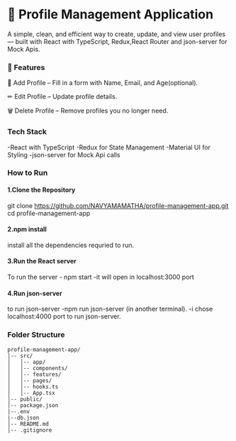 # 👤 Profile Management Application
A simple, clean, and efficient way to create, update, and view user profiles — built with  React with TypeScript, Redux,React Router and json-server for Mock Apis.


### 🌟 Features
📝 Add Profile – Fill in a form with Name, Email, and Age(optional).

✏ Edit Profile – Update profile details.

🗑 Delete Profile – Remove profiles you no longer need.


### Tech Stack

-React with TypeScript
-Redux for State Management
-Material UI for Styling
-json-server for Mock Api calls

### How to Run 
#### 1.Clone the Repository
git clone https://github.com/NAVYAMAMATHA/profile-management-app.git
cd profile-management-app

#### 2.npm install
install all the dependencies requried to run.

#### 3.Run the React server
To run the server 
    - npm start
-it will open in localhost:3000 port

#### 4.Run json-server
to run json-server 
    -npm run json-server (in another terminal).
-i chose localhost:4000 port to run json-server.


### Folder Structure
```
profile-management-app/
│-- src/
│   │-- app/              
│   │-- components/       
│   │-- features/         
│   │-- pages/            
│   │-- hooks.ts          
│   │-- App.tsx          
│-- public/              
│-- package.json
|--.env
|--db.json
│-- README.md
│-- .gitignore

```
